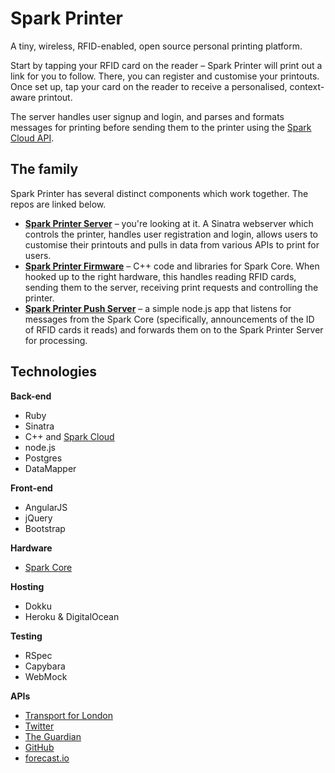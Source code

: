 # Spark Printer

A tiny, wireless, RFID-enabled, open source personal printing platform.

Start by tapping your RFID card on the reader – Spark Printer will print out a link for you to follow. There, you can register and customise your printouts. Once set up, tap your card on the reader to receive a personalised, context-aware printout.

The server handles user signup and login, and parses and formats messages for printing before sending them to the printer using the [Spark Cloud API](http://docs.spark.io/api/).

## The family

Spark Printer has several distinct components which work together. The repos are linked below.

* **[Spark Printer Server](https://github.com/MakersSpark/Maker-Spark-Server)** – you're looking at it. A Sinatra webserver which controls the printer, handles user registration and login, allows users to customise their printouts and pulls in data from various APIs to print for users.
* **[Spark Printer Firmware](https://github.com/MakersSpark/spark-printer-firmware)** – C++ code and libraries for Spark Core. When hooked up to the right hardware, this handles reading RFID cards, sending them to the server, receiving print requests and controlling the printer.
* **[Spark Printer Push Server](https://github.com/MakersSpark/spark-rfid-push)** – a simple node.js app that listens for messages from the Spark Core (specifically, announcements of the ID of RFID cards it reads) and forwards them on to the Spark Printer Server for processing.

## Technologies

**Back-end**
* Ruby
* Sinatra
* C++ and [Spark Cloud](http://spark.io)
* node.js
* Postgres
* DataMapper

**Front-end**
* AngularJS
* jQuery
* Bootstrap

**Hardware**
* [Spark Core](http://spark.io)

**Hosting**
* Dokku
* Heroku & DigitalOcean

**Testing**
* RSpec
* Capybara
* WebMock
 
**APIs**
* [Transport for London](https://www.tfl.gov.uk/info-for/open-data-users/)
* [Twitter](https://www.tfl.gov.uk/info-for/open-data-users/)
* [The Guardian](http://www.theguardian.com/open-platform)
* [GitHub](https://developer.github.com/)
* [forecast.io](http://forecast.io)
